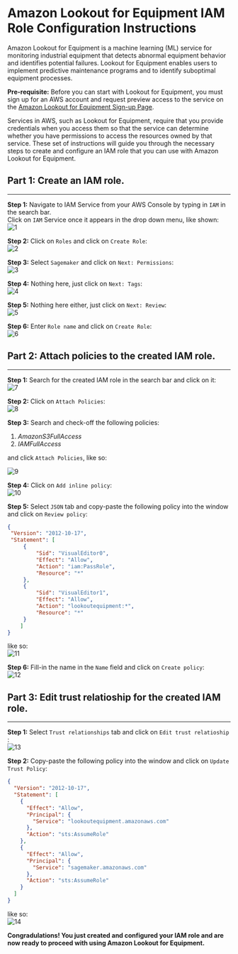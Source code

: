 # Amazon Lookout for Equipment IAM Role Configuration Instructions
Amazon Lookout for Equipment is a machine learning (ML) service for monitoring industrial equipment that detects abnormal equipment behavior and identifies potential failures. Lookout for Equipment enables users to implement predictive maintenance programs and to identify suboptimal equipment processes. 


**Pre-requisite:**
Before you can start with Lookout for Equipment, you must sign up for an AWS account and request preview access to the service on the [Amazon Lookout for Equipment Sign-up Page](https://pages.awscloud.com/Amazon-Lookout-for-Equipment-Preview.html). 

Services in AWS, such as Lookout for Equipment, require that you provide credentials when you access them so that the service can determine whether you have permissions to access the resources owned by that service. These set of instructions will guide you through the necessary steps to create and configure an IAM role that you can use with Amazon Lookout for Equipment.

## Part 1: Create an IAM role.
---
**Step 1:** Navigate to IAM Service from your AWS Console by typing in `IAM` in the search bar. </br>
Click on `IAM` Service once it appears in the drop down menu, like shown:</br>
![1](screenshots/1.png)
</br>

**Step 2:** Click on `Roles` and click on `Create Role`: </br>
![2](screenshots/2.png)
</br>

**Step 3:** Select `Sagemaker` and click on `Next: Permissions`: </br>
![3](screenshots/3.png)
</br>

**Step 4:** Nothing here, just click on `Next: Tags`: </br>
![4](screenshots/4.png)
</br>

**Step 5:** Nothing here either, just click on `Next: Review`: </br>
![5](screenshots/5.png)
</br>

**Step 6:** Enter `Role name` and click on `Create Role`: </br>
![6](screenshots/6.png)
</br>


## Part 2: Attach policies to the created IAM role.
---
**Step 1:** Search for the created IAM role in the search bar and click on it: </br>
![7](screenshots/7.png)
</br>

**Step 2:** Click on `Attach Policies`: </br>
![8](screenshots/8.png)
</br>

**Step 3:** Search and check-off the following policies: </br>
1. _AmazonS3FullAccess_
2. _IAMFullAccess_

and click `Attach Policies`, like so:</br>

![9](screenshots/9.png)
</br>

**Step 4:** Click on `Add inline policy`: </br>
![10](screenshots/10.png)
</br>

**Step 5:** Select `JSON` tab and copy-paste the following policy into the window and click on `Review policy`: </br>
```json
{
 "Version": "2012-10-17",
 "Statement": [
     {
         "Sid": "VisualEditor0",
         "Effect": "Allow",
         "Action": "iam:PassRole",
         "Resource": "*"
     },
     {
         "Sid": "VisualEditor1",
         "Effect": "Allow",
         "Action": "lookoutequipment:*",
         "Resource": "*"
     }
    ]
}
```

like so: </br>
![11](screenshots/11.png)
</br>

**Step 6:** Fill-in the name in the `Name` field and click on `Create policy`: </br>
![12](screenshots/12.png)
</br>

## Part 3: Edit trust relatioship for the created IAM role.
---
**Step 1:** Select `Trust relationships` tab and click on `Edit trust relatioship `: </br>
![13](screenshots/13.png)
</br>

**Step 2:** Copy-paste the following policy into the window and click on `Update Trust Policy`: </br>
```json
{
  "Version": "2012-10-17",
  "Statement": [
    {
      "Effect": "Allow",
      "Principal": {
        "Service": "lookoutequipment.amazonaws.com"
      },
      "Action": "sts:AssumeRole"
    },
    {
      "Effect": "Allow",
      "Principal": {
        "Service": "sagemaker.amazonaws.com"
      },
      "Action": "sts:AssumeRole"
    }
  ]
}
```

like so: </br>
![14](screenshots/14.png)
</br>


**Congradulations! You just created and configured your IAM role and are now ready to proceed with using Amazon Lookout for Equipment.**